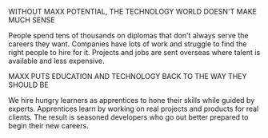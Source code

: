 WITHOUT MAXX POTENTIAL, THE TECHNOLOGY WORLD DOESN'T MAKE MUCH SENSE

People spend tens of thousands on diplomas that don't always serve the careers they want. Companies have lots of work and struggle to find the right people to hire for it. Projects and jobs are sent overseas where talent is available and less expensive.

MAXX PUTS EDUCATION AND TECHNOLOGY BACK TO THE WAY THEY SHOULD BE

We hire hungry learners as apprentices to hone their skills while guided by experts.
Apprentices learn by working on real projects and products for real clients. The result is seasoned developers who go out better prepared to begin their new careers.